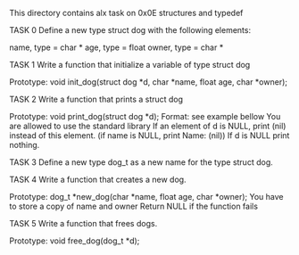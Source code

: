 This directory contains alx task on 0x0E structures and typedef

TASK 0 Define a new type struct dog with the following elements:

name, type = char * age, type = float owner, type = char *

TASK 1 Write a function that initialize a variable of type struct dog

Prototype: void init_dog(struct dog *d, char *name, float age, char *owner);

TASK 2 Write a function that prints a struct dog

Prototype: void print_dog(struct dog *d); Format: see example bellow You are allowed to use the standard library If an element of d is NULL, print (nil) instead of this element. (if name is NULL, print Name: (nil)) If d is NULL print nothing.

TASK 3 Define a new type dog_t as a new name for the type struct dog.

TASK 4 Write a function that creates a new dog.

Prototype: dog_t *new_dog(char *name, float age, char *owner); You have to store a copy of name and owner Return NULL if the function fails

TASK 5 Write a function that frees dogs.

Prototype: void free_dog(dog_t *d);
